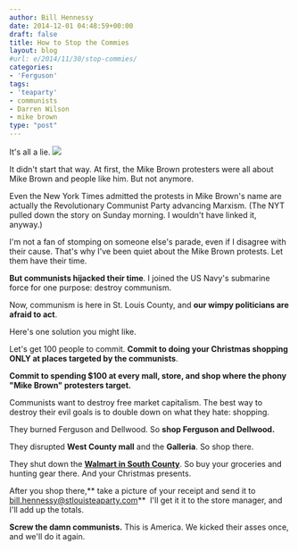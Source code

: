 ```yaml
---
author: Bill Hennessy
date: 2014-12-01 04:48:59+00:00
draft: false
title: How to Stop the Commies
layout: blog
#url: e/2014/11/30/stop-commies/
categories:
- 'Ferguson'
tags:
- 'teaparty'
- communists
- Darren Wilson
- mike brown
type: "post"
---
```


It's all a lie. ![](https://hennessysview.com/wp-content/uploads/2014/11/commies-arent-cool-e1417409141719-225x300.jpg)


It didn't start that way. At first, the Mike Brown protesters were all about Mike Brown and people like him. But not anymore.

Even the New York Times admitted the protests in Mike Brown's name are actually the Revolutionary Communist Party advancing Marxism. (The NYT pulled down the story on Sunday morning. I wouldn't have linked it, anyway.)

I'm not a fan of stomping on someone else's parade, even if I disagree with their cause. That's why I've been quiet about the Mike Brown protests. Let them have their time.

**But communists hijacked their time**. I joined the US Navy's submarine force for one purpose: destroy communism.

Now, communism is here in St. Louis County, and **our wimpy politicians are afraid to act**.

Here's one solution you might like.

Let's get 100 people to commit. **Commit to doing your Christmas shopping ONLY at places targeted by the communists**.

**Commit to spending $100 at every mall, store, and shop where the phony "Mike Brown" protesters target.**

Communists want to destroy free market capitalism. The best way to destroy their evil goals is to double down on what they hate: shopping.

They burned Ferguson and Dellwood. So **shop Ferguson and Dellwood.**

They disrupted **West County mall** and the **Galleria**. So shop there.

They shut down the **[Walmart in South County](https://www.stltoday.com/news/local/crime-and-courts/protesters-hit-walmart-off-telegraph-road-leave-ferguson-quiet/article_d53b64d2-eddb-5969-aa58-506862a86463.html)**. So buy your groceries and hunting gear there. And your Christmas presents.

After you shop there,** take a picture of your receipt and send it to bill.hennessy@stlouisteaparty.com**  I'll get it it to the store manager, and I'll add up the totals.

**Screw the damn communists.** This is America. We kicked their asses once, and we'll do it again.


